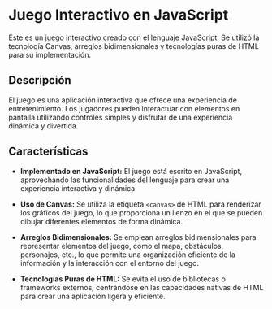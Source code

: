 # Juego Interactivo en JavaScript

Este es un juego interactivo creado con el lenguaje JavaScript. Se utilizó la tecnología Canvas, arreglos bidimensionales y tecnologías puras de HTML para su implementación.

## Descripción

El juego es una aplicación interactiva que ofrece una experiencia de entretenimiento. Los jugadores pueden interactuar con elementos en pantalla utilizando controles simples y disfrutar de una experiencia dinámica y divertida.

## Características

- **Implementado en JavaScript:** El juego está escrito en JavaScript, aprovechando las funcionalidades del lenguaje para crear una experiencia interactiva y dinámica.

- **Uso de Canvas:** Se utiliza la etiqueta `<canvas>` de HTML para renderizar los gráficos del juego, lo que proporciona un lienzo en el que se pueden dibujar diferentes elementos de forma dinámica.

- **Arreglos Bidimensionales:** Se emplean arreglos bidimensionales para representar elementos del juego, como el mapa, obstáculos, personajes, etc., lo que permite una organización eficiente de la información y la interacción con el entorno del juego.

- **Tecnologías Puras de HTML:** Se evita el uso de bibliotecas o frameworks externos, centrándose en las capacidades nativas de HTML para crear una aplicación ligera y eficiente.

